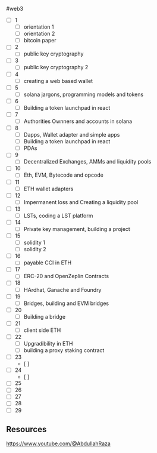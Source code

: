#web3 

- [ ] 1
	- [ ] orientation 1
	- [ ] orientation 2
	- [ ] bitcoin paper
- [ ] 2
	- [ ] public key cryptography
- [ ] 3
	- [ ] public key cryptography 2
- [ ] 4
	- [ ] creating a web based wallet
- [ ] 5
	- [ ] solana jargons, programming models and tokens
- [ ] 6
	- [ ] Building a token launchpad in react
- [ ] 7
	- [ ] Authorities Ownners and accounts in solana
- [ ] 8
	- [ ] Dapps, Wallet adapter and simple apps
	- [ ]  Building a token launchpad in react
	- [ ] PDAs
- [ ] 9
	- [ ] Decentralized Exchanges, AMMs and liquidity pools
- [ ] 10
	- [ ] Eth, EVM, Bytecode and opcode
- [ ] 11
	- [ ] ETH wallet adapters
- [ ] 12
	- [ ] Impermanent loss and Creating a liquidity pool
- [ ] 13
	- [ ] LSTs, coding a LST platform
- [ ] 14
	- [ ] Private key management, building a project
- [ ] 15
	- [ ] solidity 1
	- [ ] solidity 2
- [ ] 16
	- [ ] payable CCI in ETH
- [ ] 17
	- [ ] ERC-20 and OpenZeplin Contracts 
- [ ] 18
	- [ ] HArdhat, Ganache and Foundry
- [ ] 19
	- [ ] Bridges, building and EVM bridges
- [ ] 20
	- [ ] Building a bridge 
- [ ] 21
	- [ ] client side ETH
- [ ] 22
	- [ ] Upgradibility in ETH
	- [ ] building a proxy staking contract
- [ ] 23
	- [ ] 
- [ ] 24
	- [ ] 
- [ ] 25
- [ ] 26
- [ ] 27
- [ ] 28
- [ ] 29

## Resources
https://www.youtube.com/@AbdullahRaza
